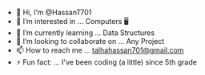 - 👋 Hi, I’m @HassanT701
- 👀 I’m interested in ... Computers 🖥️
- 🌱 I’m currently learning ... Data Structures
- 💞️ I’m looking to collaborate on ... Any Project
- 📫 How to reach me ... talhahassan701@gmail.com
- ⚡ Fun fact: ... I've been coding (a little) since 5th grade

<!---
HassanT701/HassanT701 is a ✨ special ✨ repository because its `README.md` (this file) appears on your GitHub profile.
You can click the Preview link to take a look at your changes.
--->
